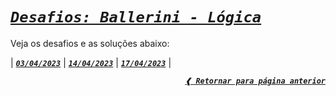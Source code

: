 [previous]: https://github.com/dreisss/challenges-ballerini

# [**_`Desafios: Ballerini - Lógica`_**](#desafios-ballerini---lógica)

Veja os desafios e as soluções abaixo:

| [**_`03/04/2023`_**](./04-03-23/)
| [**_`14/04/2023`_**](./04-14-23/)
| [**_`17/04/2023`_**](./04-17-23/) |

<div align="right">

[**_`❰ Retornar para página anterior`_**][previous]

</div>
